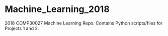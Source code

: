 # Machine_Learning_2018

2018 COMP30027 Machine Learning Repo. Contains Python scripts/files for Projects 1 and 2.